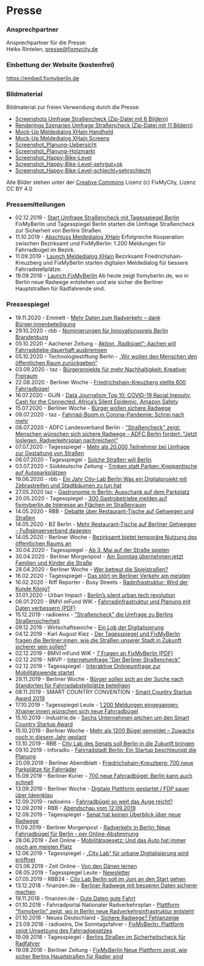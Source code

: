 # Presse

### Ansprechpartner

Ansprechpartner für die Presse: <br>
Heiko Rintelen, [presse@fixmycity.de](mailto:presse@fixmycity.de)

### Einbettung der Website (kostenfrei)

https://embed.fixmyberlin.de

### Bildmaterial

Bildmaterial zur freien Verwendung durch die Presse: <br>

- [Screenshots Umfrage Straßencheck (Zip-Datei mit 6 Bildern)](/uploads/press/Strassencheck_Screenshots_©FixMyBerlin.zip 'Screenshots-Umfrage Straßencheck')
- [Renderings Szenarien Umfrage Straßencheck (Zip-Datei mit 11 Bildern)](/uploads/press/Strassencheck-Szenarien-©FixMyBerlin.zip 'Renderings Szenarien Umfrage Straßencheck')
- [Mock-Up Meldedialog XHain Handheld](/uploads/press/Meldedialog_MockUp_FixMyBerlin.png 'MockUp-Meldedialog XHain Handheld')
- [Mock-Up Meldedialog XHain Screens](/uploads/press/MockUp_4screens_Meldedialog.jpg 'MockUp-Meldedialog XHain Screens')
- [Screenshot_Planung-Uebersicht](/uploads/press/Planungsansicht_fixmyberlin.jpg 'Screenshot-Planungen')
- [Screenshot_Planung-Holzmarkt](/uploads/press/Planung_Holzmarkt_fixmyberlin.jpg 'Screenshot-Planung-Holzmarkt')
- [Screenshot_Happy-Bike-Level](/uploads/press/Happy-Bike-Level_gesamt_fixmyberlin.jpg 'Screenshot-Happy-Bike-Level')
- [Screenshot_Happy-Bike-Level-sehrgut+ok](/uploads/press/Happy-Bike-Level_gut_fixmyberlin.jpg 'Screenshot-Happy-Bike-Level-gut')
- [Screenshot_Happy-Bike-Level-schlecht+sehrschlecht](/uploads/press/Happy-Bike-Level_schlecht_fixmyberlin.jpg 'Screenshot-Happy-Bike-Level-gut')

Alle Bilder stehen unter der [Creative Commons](https://creativecommons.org/licenses/by/4.0/) Lizenz (c) FixMyCity, Lizenz CC BY 4.0 

### Pressemitteilungen

- 02.12.2019 - [Start Umfrage Straßencheck mit Tagesspiegel Berlin](/uploads/press/2019_12_02_PM_Start_Strassencheck.pdf 'Start Umfrage Straßencheck mit Tagesspiegel Berlin') FixMyBerlin und Tagesspiegel Berlin starten die Umfrage Straßencheck zur Sicherheit von Berlins Straßen.
- 11.10.2019 - [Abschluss Meldedialog XHain](/uploads/press/2019_10_10_240_PM_Meldedialog_Radbuegel.pdf 'PM-Launch-Meldedialog XHain') Erfolgreiche Kooperation zwischen Bezirksamt und FixMyBerlin: 1.200 Meldungen für Fahrradbügel im Bezirk.
- 11.09.2019 - [Launch Meldedialog XHain](/uploads/press/2019_09_02_PM_Kooperation_FixMyBerlin_XHain.pdf 'PM-Launch-Meldedialog XHain') Bezirksamt Friedrichshain-Kreuzberg und FixMyBerlin starten digitalen Meldedialog für bessere Fahrradstellplätze.
- 19.09.2018 - [Launch FixMyBerlin](/uploads/press/pressemitteilung_launch_fixmyberlin_20180919.pdf 'PM-Launch-FixMyBerlin') Ab heute zeigt fixmyberlin.de, wo in Berlin neue Radwege entstehen und wie sicher die Berliner Hauptstraßen für Radfahrende sind.

### Pressespiegel

- 19.11.2020 - Emmett - [Mehr Daten zum Radverkehr – dank Bürger:innenbeteiligung](https://www.emmett.io/article/nuetzliche-kleine-helfer-fuer-verkehrsplaner-innen)
- 29.10.2020 - rbb - [Nominierungen für Innovationspreis Berlin Brandenburg](https://www.inforadio.de/programm/schema/sendungen/wirtschaft_aktuell/202010/29/innovationspreis-berlin-brandenburg-erfindung-nominierung.html)
- 05.10.2020 - Aachener Zeitung - [Aktion „Radbügel“: Aachen will Fahrraddiebe dauerhaft ausbremsen](https://www.aachener-zeitung.de/lokales/aachen/aachen-will-fahrraddiebe-dauerhaft-ausbremsen_aid-53871601)
- 05.10.2020 - Technologiestiftung Berlin - [„Wir wollen den Menschen den öffentlichen Raum zurückgeben“](https://www.technologiestiftung-berlin.de/de/blog/wir-wollen-den-menschen-den-oeffentlichen-raum-zurueckgeben/)
- 03.09.2020 - taz - [ Bürgerprojekte für mehr Nachhaltigkeit: Kreativer Freiraum](https://taz.de/Buergerprojekte-fuer-mehr-Nachhaltigkeit/!5706742/)
- 22.08.2020 - Berliner Woche - [Friedrichshain-Kreuzberg stellte 600 Fahrradbügel](https://www.berliner-woche.de/friedrichshain-kreuzberg/c-verkehr/friedrichshain-kreuzberg-stellte-600-fahrradbuegel_a284293)
- 16.07.2020 - GIJN - [Data Journalism Top 10: COVID-19 Racial Inequity, Cash for the Connected, Africa’s Silent Epidemic, Amazon Safety](https://gijn.org/2020/07/16/data-journalism-top-10-covid-19-racial-inequity-cash-for-the-connected-africas-silent-epidemic-amazon-safety/)
- 15.07.2020 - Berliner Woche - [Bürger wollen sichere Radwege](https://www.berliner-woche.de/mitte/c-verkehr/buerger-wollen-sichere-radwege_a279766)
- 09.07.2020 - taz - [Fahrrad-Boom in Corona-Pandemie: Schrei nach mehr](https://taz.de/Fahrrad-Boom-in-Corona-Pandemie/!5694408/)
- 08.07.2020 - ADFC Landesverband Berlin - ["Straßencheck" zeigt: Menschen wünschen sich sichere Radwege - ADFC Berlin fordert: "Jetzt loslegen, Radverkehrsplan nachreichen!"](https://verbaende.com/news.php/Strassencheck-zeigt-Menschen-wuenschen-sich-sichere-Radwege--ADFC-Berlin-fordert-Jetzt-loslegen-Radverkehrsplan-nachreichen?m=135976)
- 07.07.2020 - Tagesspiegel - [Mehr als 20.000 Teilnehmer bei Umfrage zur Gestaltung von Straßen](https://utf.rdir.de/form.do?agnCI=875&agnFN=fullview&agnUID=D.B.CZzK.mcW.BvMlh.A.09DYxyVZEmh6lAf-NipKTCbUjo97wms0lVL0kMA4veazLNsSL5cyuocqnvMSINGw6CPi7DACoCMS5WiQ9LYXhA)
- 06.07.2020 - Tagesspiegel - [Solche Straßen will Berlin](https://interaktiv.tagesspiegel.de/lab/strassencheck-ergbnisse-diese-strassen-will-berlin/)
- 03.07.2020 – Süddeutsche Zeitung - [Trinken statt Parken: Kneipentische auf Autoparkplätzen](https://www.sueddeutsche.de/leben/szene-berlin-trinken-statt-parken-kneipentische-auf-autoparkplaetzen-dpa.urn-newsml-dpa-com-20090101-200703-99-661173)
- 19.06.2020 - rbb - [Ein Jahr City-Lab Berlin Was ein Digitalprojekt mit Zebrastreifen und Stadtbäumen zu tun hat](https://www.rbb24.de/panorama/beitrag/2020/06/digitalprojekt-city-lab-berlin-vernetzung-verwaltung.html)
- 27.05.2020 taz - [Gastronomie in Berlin: Ausschank auf dem Parkplatz](https://taz.de/Gastronomie-in-Berlin/!5685035/)
- 20.05.2020 - Tagesspiegel - [300 Gastrobetriebe melden auf fixmyberlin.de Interesse an Flächen im Straßenraum](https://leute.tagesspiegel.de/friedrichshain-kreuzberg/macher/2020/05/20/123623/300-gastrobetriebe-melden-auf-fixmyberlin-de-interesse-an-flaechen-im-strassenraum/)
- 14.05.2020 - RBB - [Debatte über Restaurant-Tische auf Gehwegen und Straßen](https://www.rbb24.de/panorama/thema/2020/coronavirus/beitraege_neu/2020/05/berlin-friedrichshain-kreuzberg-mitte-aussengastronomie-bestuhlu.html)
- 14.05.2020 - BZ Berlin - [Mehr Restaurant-Tische auf Berliner Gehwegen – Fußgängerverband dagegen](https://www.bz-berlin.de/berlin/friedrichshain-kreuzberg/bezirk-will-strassen-und-parkplaetze-fuer-mehr-restaurant-tische-sperren)
- 14.05.2020 - Berliner Woche - [Bezirksamt bietet temporäre Nutzung des öffentlichen Raums an](https://www.berliner-woche.de/friedrichshain-kreuzberg/c-wirtschaft/bezirksamt-bietet-temporaere-nutzung-des-oeffentlichen-raums-an_a268003)
- 30.04.2020 - Tagesspiegel - [Ab 3. Mai auf der Straße spielen](https://leute.tagesspiegel.de/friedrichshain-kreuzberg/macher/2020/04/30/121258/ab-3-mai-auf-der-strasse-spielen/)
- 30.04.2020 - Berliner Morgenpost - [Am Sonntag übernehmen jetzt Familien und Kinder die Straße](https://www.morgenpost.de/bezirke/friedrichshain-kreuzberg/article229016643/Am-Sonntag-uebernehmen-jetzt-Familien-und-Kinder-die-Strassen.html)
- 28.04.2020 - Berliner Woche - [Wer betreut die Spielstraßen?](https://www.berliner-woche.de/friedrichshain-kreuzberg/c-verkehr/wer-betreut-die-spielstrassen_a263623)
- 16.02.2020 - Tagesspiegel - [Das stört im Berliner Verkehr am meisten](https://interaktiv.tagesspiegel.de/lab/strassencheck-das-stoert-im-berliner-verkehr-am-meisten/)
- 16.02.2020 - Riff Reporter - Busy Streets - [Radinfrastruktur: Wird der Kunde König?](https://www.riffreporter.de/busystreets-koralle/fixmyberlin/)
- 31.01.2020 - Urban Impact - [Berlin’s silent urban tech revolution](https://medium.com/urban-impact/berlins-silent-urban-tech-revolution-a687f2e2ea6f)
- 06.01.2020 - BMVI mFund WIK - [Fahrradinfrastruktur und Planung mit Daten verbessern (PDF)](https://www.wik.org/fileadmin/mFUND_VF/20191220_wik-mFUND_FA-Radverkehr.pdf)
- 15.12.2019 - radioeins - ["Straßencheck" die Umfrage zu Berlins Straßensicherheit](https://www.radioeins.de/programm/sendungen/die_sonntagsfahrer/_/strassencheck-die-umfrage-zu-berlins-strassensicherheit.html)
- 09.12.2019 - Wirtschaftswoche - [Ein Lob der Digitalisierung](https://gruender.wiwo.de/kolumne-ein-lob-der-digitalisierung/)
- 04.12.2019 - Karl August Kiez - [Der Tagesspiegel und FixMyBerlin fragen die Berliner:innen, wie die Straßen unserer Stadt in Zukunft sicherer sein sollen?](https://karl-august-kiez.de/bitte-mitmachen-umfrage-zu-berliner-strassen)
- 02.12.2019 - BMVI mFund WIK - [7 Fragen an FixMyBerlin (PDF)](https://www.wik.org/fileadmin/mFUND_VF/mFUND_WIK_7_Fragen_an_FixMyBerlin.pdf)
- 02.12.2019 - NRVP - [Internetumfrage "Der Berliner Straßencheck"](https://nationaler-radverkehrsplan.de/de/aktuell/termine/internetumfrage-der-berliner-strassencheck)
- 02.12.2019 - Tagesspiegel - [Interaktive Onlineumfrage zur Mobilitätswende startet](https://www.tagesspiegel.de/berlin/frustriert-vom-berliner-verkehrschaos-interaktive-onlineumfrage-zur-mobilitaetswende-startet/25289218.html)
- 29.11.2019 - Berliner Woche - [Bürger sollen sich an der Suche nach Standorten für Fahrradabstellplätze beteiligen](https://www.berliner-woche.de/marzahn-hellersdorf/c-verkehr/buerger-sollen-sich-an-der-suche-nach-standorten-fuer-fahrradabstellplaetze-beteiligen_a242524)
- 08.11.2019 - SMART COUNTRY CONVENTION - [Smart Country Startup Award 2019](https://www.youtube.com/watch?v=mbTVteIhTk0)
- 17.10.2019 - Tagesspiegel Leute - [1.200 Meldungen eingegangen: Xhainer:innen wünschen sich neue Fahrradbügel](https://leute.tagesspiegel.de/friedrichshain-kreuzberg/macher/2019/10/17/99269/1-200-meldungen-eingegangen-xhainerinnen-wuenschen-sich-neue-fahrradbuegel/)
- 15.10.2019 - Industrie.de - [Sechs Unternehmen pitchen um den Smart Country Startup Award](https://industrie.de/top/sechs-unternehmen-pitchen-um-den-smart-country-startup-award/)
- 15.10.2019 - Berliner Woche - [Mehr als 1200 Bügel gemeldet – Zuwachs noch in diesem Jahr geplant](https://www.berliner-woche.de/friedrichshain-kreuzberg/c-verkehr/zuwachs-noch-in-diesem-jahr-geplant_a235930)
- 13.10.2019 - RBB - [City Lab des Senats soll Berlin in die Zukunft bringen](https://www.rbb24.de/wirtschaft/beitrag/2019/10/city-lab-berlin-tempelhof.html)
- 09.10.2019 - inforadio - [Fahrradstadt Berlin: Ein Startup beschleunigt die Planung](https://www.inforadio.de/programm/schema/sendungen/wirtschaft_aktuell/201910/09/375762.html)
- 20.09.2019 - Berliner Abendblatt - [Friedrichshain-Kreuzberg: 700 neue Parkplätze für Fahrräder](https://www.abendblatt-berlin.de/2019/09/20/friedrichshain-kreuzberg-700-neue-parkplaetze-fuer-fahrraeder/)
- 15.09.2019 - Berliner Kurier - [700 neue Fahrradbügel: Berlin kann auch schnell](https://www.berliner-kurier.de/berlin/kiez---stadt/700-neue-fahrradbuegel-berlin-kann-auch-schnell--33172026)
- 13.09.2019 - Berliner Woche - [Digitale Plattform gestartet / FDP sauer über Ideenklau](https://www.berliner-woche.de/friedrichshain-kreuzberg/c-verkehr/digitale-plattform-gestartet-fdp-sauer-ueber-ideenklau_a232015)
- 12.09.2019 - radioeins - [Fahrradbügel so weit das Auge reicht?](https://www.radioeins.de/programm/sendungen/modo1619/_/fix-my-city.html)
- 12.09.2019 - RBB - [Abendschau vom 12.09.2019](https://www.rbb-online.de/abendschau/videos/20190912_1930.html)
- 12.09.2019 - Tagesspiegel - [Senat hat keinen Überblick über neue Radwege](https://www.tagesspiegel.de/berlin/mehr-mobilitaet-in-berlin-senat-hat-keinen-ueberblick-ueber-neue-radwege/25005960.html)
- 11.09.2019 - Berliner Morgenpost - [Radverkehr in Berlin: Neue Fahrradbügel für Berlin - per Online-Abstimmung](https://www.morgenpost.de/bezirke/friedrichshain-kreuzberg/article227056471/Neue-Fahrradbuegel-fuer-Berlin-per-Online-Abstimmung.html)
- 28.06.2019 - Zeit Online - [Mobilitätsgesetz: Und das Auto hat immer noch am meisten Platz
  ](https://www.zeit.de/mobilitaet/2019-06/mobilitaetsgesetz-verkehrswende-radfahrer-oepnv-carsharing-klimawandel)
- 12.06.2019 - Tagesspiegel - [„City Lab“ für urbane Digitalisierung wird eröffnet](https://www.tagesspiegel.de/berlin/flughafen-tempelhof-city-lab-fuer-urbane-digitalisierung-wird-eroeffnet/24447068.html)
- 03.06.2019 - Zeit Online - [Von den Dänen lernen](https://www.zeit.de/mobilitaet/2019-05/verkehrswende-mobilitaet-fahrradstadt-berlin-radwege-verkehrsplanung)
- 08.05.2019 - Tagesspiegel Leute - [Newsletter](https://leute.tagesspiegel.de/mitte/intro/2019/05/08/80925/)
- 07.05.2019 - RBB24 - [City Lab Berlin soll im Juni an den Start gehen](https://www.rbb24.de/politik/beitrag/2019/05/berlin-city-lab-verwaltung-eroeffnung.html)
- 13.12.2018 - finanzen.de - [Berliner Radwege mit besseren Daten sicherer machen](https://www.finanzen.de/news/18949/mit-besseren-daten-die-berliner-radwege-sicherer-machen)
- 19.11.2018 - finanzen.de - [Gute Daten gute Fahrt](https://projektzukunft.berlin.de/news/news-detail/gute-daten-gute-fahrt/)
- 01.10.2018 - Fahrradportal Nationaler Radverkehrsplan - [Plattform "fixmyberlin" zeigt, wo in Berlin neue Radverkehrsinfrastruktur entsteht](https://nationaler-radverkehrsplan.de/de/aktuell/nachrichten/radwegebau-den-bundeslaendern-32)
- 01.10.2018 - Neues Deutschland - [Sichere Radwege? Fehlanzeige](https://www.neues-deutschland.de/artikel/1101941.sichere-radwege-fehlanzeige.html)
- 23.09.2018 - radioeins, Die Sonntagsfahrer - [FixMyBerlin: Plattform zeigt Umsetzung des Fahrradgesetzes](https://www.radioeins.de/programm/sendungen/die_sonntagsfahrer/_/fixmyberlin--plattform-zeigt-umsetzung-des-fahrradgesetzes.html)
- 19.09.2018 - Tagesspiegel - [Berlins Straßen im Sicherheitscheck für Radfahrer](https://digitalpresent.tagesspiegel.de/berliner-strassen-im-sicherheitscheck-fuer-radfahrer)
- 19.09.2018 - Berliner Zeitung - [FixMyBerlin Neue Plattform zeigt, wie sicher Berlins Hauptstraßen für Radler sind ](https://www.berliner-zeitung.de/berlin/verkehr/fixmyberlin-neue-plattform-zeigt--wie-sicher-berlins-hauptstrassen-fuer-radler-sind-31317724)
